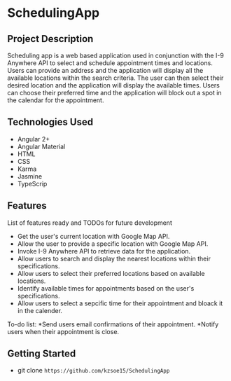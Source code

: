 # SchedulingApp

## Project Description

Scheduling app is a web based application used in conjunction with the I-9 Anywhere API to select and schedule appointment times and locations. Users can provide an address and the application will display all the available locations within the search criteria. The user can then select their desired location and the application will display the available times. Users can choose their preferred time and the application will block out a spot in the calendar for the appointment.

## Technologies Used

* Angular 2+
* Angular Material
* HTML
* CSS
* Karma
* Jasmine
* TypeScrip

## Features

List of features ready and TODOs for future development
* Get the user's current location with Google Map API.
* Allow the user to provide a specific location with Google Map API.
* Invoke I-9 Anywhere API to retrieve data for the application.
* Allow users to search and display the nearest locations within their specifications.
* Allow users to select their preferred locations based on available locations.
* Identify available times for appointments based on the user's specifications.
* Allow users to select a sepcific time for their appointment and bloack it in the calender.

To-do list:
*Send users email confirmations of their appointment.
*Notify users when their appointment is close.

## Getting Started
   
 * git clone `https://github.com/kzsoe15/SchedulingApp`
